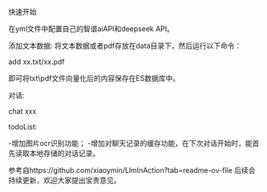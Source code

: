 快速开始

在yml文件中配置自己的智谱aiAPI和deepseek API。

添加文本数据:
将文本数据或者pdf存放在data目录下，然后运行以下命令：

add xx.txt/xx.pdf

即可将txt\pdf文件向量化后的内容保存在ES数据库中。

对话:

chat xxx


todoList:

-增加图片ocr识别功能；
-增加对聊天记录的缓存功能，在下次对话开始时，能首先读取本地存储的对话记录。

参考自https://github.com/xiaoymin/LlmInAction?tab=readme-ov-file
后续会持续更新，欢迎大家提出宝贵意见。


